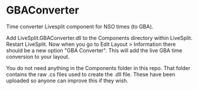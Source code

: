 # GBAConverter
Time converter Livesplit component for NSO times (to GBA).

Add LiveSplit.GBAConverter.dll to the Components directory within LiveSplit. Restart LiveSplit. Now when you go to Edit Layout > Information there should be a new option "GBA Converter". This will add the live GBA time conversion to your layout. 

You do not need anything in the Components folder in this repo. That folder contains the raw .cs files used to create the .dll file. These have been uploaded so anyone can improve this if they wish.
